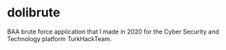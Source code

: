 # dolibrute
BAA brute force application that I made in 2020 for the Cyber Security and Technology platform TurkHackTeam.
